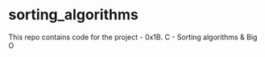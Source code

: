 # sorting_algorithms
This repo contains code for the project - 0x1B. C - Sorting algorithms &amp; Big O
